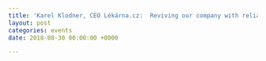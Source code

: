 ```yaml
---
title: 'Karel Klodner, CEO Lékárna.cz:  Reviving our company with reliable data'
layout: post
categories: events
date: 2018-08-30 00:00:00 +0000

---
```

